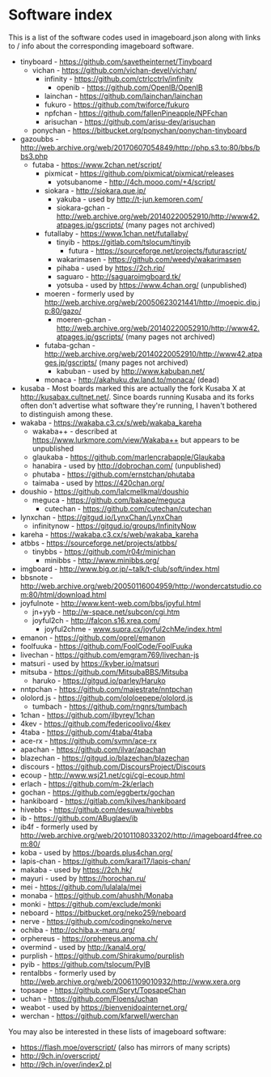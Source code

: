 # Software index

This is a list of the software codes used in imageboard.json along with links to / info about the corresponding imageboard software.

- tinyboard - https://github.com/savetheinternet/Tinyboard
    - vichan - https://github.com/vichan-devel/vichan/
        - infinity - https://github.com/ctrlcctrlv/infinity
            - openib - https://github.com/OpenIB/OpenIB
        - lainchan - https://github.com/lainchan/lainchan
        - fukuro - https://github.com/twiforce/fukuro
        - npfchan - https://github.com/fallenPineapple/NPFchan
        - arisuchan - https://github.com/arisu-dev/arisuchan
    - ponychan - https://bitbucket.org/ponychan/ponychan-tinyboard
- gazoubbs - http://web.archive.org/web/20170607054849/http://php.s3.to:80/bbs/bbs3.php
    - futaba - https://www.2chan.net/script/
        - pixmicat - https://github.com/pixmicat/pixmicat/releases
            - yotsubanome - http://4ch.mooo.com/+4/script/
        - siokara - http://siokara.que.jp/
            - yakuba - used by http://t-jun.kemoren.com/
            - siokara-gchan - http://web.archive.org/web/20140220052910/http://www42.atpages.jp/gscripts/ (many pages not archived)
        - futallaby - https://www.1chan.net/futallaby/
            - tinyib - https://gitlab.com/tslocum/tinyib
                - futura - https://sourceforge.net/projects/futurascript/
            - wakarimasen - https://github.com/weedy/wakarimasen
            - pihaba - used by https://2ch.rip/
            - saguaro - http://saguaroimgboard.tk/
            - yotsuba - used by https://www.4chan.org/ (unpublished)
        - moeren - formerly used by http://web.archive.org/web/20050623021441/http://moepic.dip.jp:80/gazo/
            - moeren-gchan - http://web.archive.org/web/20140220052910/http://www42.atpages.jp/gscripts/ (many pages not archived)
        - futaba-gchan - http://web.archive.org/web/20140220052910/http://www42.atpages.jp/gscripts/ (many pages not archived)
            - kabuban - used by http://www.kabuban.net/
        - monaca - http://akahuku.dw.land.to/monaca/ (dead)
- kusaba - Most boards marked this are actually the fork Kusaba X at http://kusabax.cultnet.net/. Since boards running Kusaba and its forks often don't advertise what software they're running, I haven't bothered to distinguish among these.
- wakaba - https://wakaba.c3.cx/s/web/wakaba_kareha
    - wakaba++ - described at https://www.lurkmore.com/view/Wakaba++ but appears to be unpublished
    - glaukaba - https://github.com/marlencrabapple/Glaukaba
    - hanabira - used by http://dobrochan.com/ (unpublished)
    - phutaba - https://github.com/ernstchan/phutaba
    - taimaba - used by https://420chan.org/
- doushio - https://github.com/lalcmellkmal/doushio
    - meguca - https://github.com/bakape/meguca
        - cutechan - https://github.com/cutechan/cutechan
- lynxchan - https://gitgud.io/LynxChan/LynxChan
    - infinitynow - https://gitgud.io/groups/InfinityNow
- kareha - https://wakaba.c3.cx/s/web/wakaba_kareha
- atbbs - https://sourceforge.net/projects/atbbs/
    - tinybbs - https://github.com/r04r/minichan
        - minibbs - http://www.minibbs.org/
- imgboard - http://www.big.or.jp/~talk/t-club/soft/index.html
- bbsnote - http://web.archive.org/web/20050116004959/http://wondercatstudio.com:80/html/download.html
- joyfulnote - http://www.kent-web.com/bbs/joyful.html
    - jn+yyb - http://w-space.net/subcon/cgi.htm
    - joyful2ch - http://falcon.s16.xrea.com/
        - joyful2chme - www.supra.cx/joyful2chMe/index.html
- emanon - https://github.com/oprel/emanon
- foolfuuka - https://github.com/FoolCode/FoolFuuka
- livechan - https://github.com/emgram769/livechan-js
- matsuri - used by https://kyber.io/matsuri
- mitsuba - https://github.com/MitsubaBBS/Mitsuba
    - haruko - https://gitgud.io/parley/Haruko
- nntpchan - https://github.com/majestrate/nntpchan
- ololord.js - https://github.com/ololoepepe/ololord.js
    - tumbach - https://github.com/rngnrs/tumbach
- 1chan - https://github.com/jlbyrey/1chan
- 4kev - https://github.com/federicoolivo/4kev
- 4taba - https://github.com/4taba/4taba
- ace-rx - https://github.com/svmn/ace-rx
- apachan - https://github.com/ilvar/apachan
- blazechan - https://gitgud.io/blazechan/blazechan
- discours - https://github.com/DiscoursProject/Discours
- ecoup - http://www.wsj21.net/cgi/cgi-ecoup.html
- erlach - https://github.com/m-2k/erlach
- gochan - https://github.com/eggbertx/gochan
- hankiboard - https://gitlab.com/kilves/hankiboard
- hivebbs - https://github.com/desuwa/hivebbs
- ib - https://github.com/ABuglaev/ib
- ib4f - formerly used by http://web.archive.org/web/20101108033202/http://imageboard4free.com:80/
- koba - used by https://boards.plus4chan.org/
- lapis-chan - https://github.com/karai17/lapis-chan/
- makaba - used by https://2ch.hk/
- mayuri - used by https://horochan.ru/
- mei - https://github.com/lulalala/mei
- monaba - https://github.com/ahushh/Monaba
- monki - https://github.com/exclude/monki
- neboard - https://bitbucket.org/neko259/neboard
- nerve - https://github.com/codingneko/nerve
- ochiba - http://ochiba.x-maru.org/
- orphereus - https://orphereus.anoma.ch/
- overmind - used by http://kanal4.org/
- purplish - https://github.com/Shirakumo/purplish
- pyib - https://github.com/tslocum/PyIB
- rentalbbs - formerly used by http://web.archive.org/web/20061109010932/http://www.xera.org
- topsape - https://github.com/Spryt/TopsapeChan
- uchan - https://github.com/Floens/uchan
- weabot - used by https://bienvenidoainternet.org/
- werchan - https://github.com/kfarwell/werchan

You may also be interested in these lists of imageboard software:
* https://flash.moe/overscript/ (also has mirrors of many scripts)
* http://9ch.in/overscript/
* http://9ch.in/over/index2.pl
